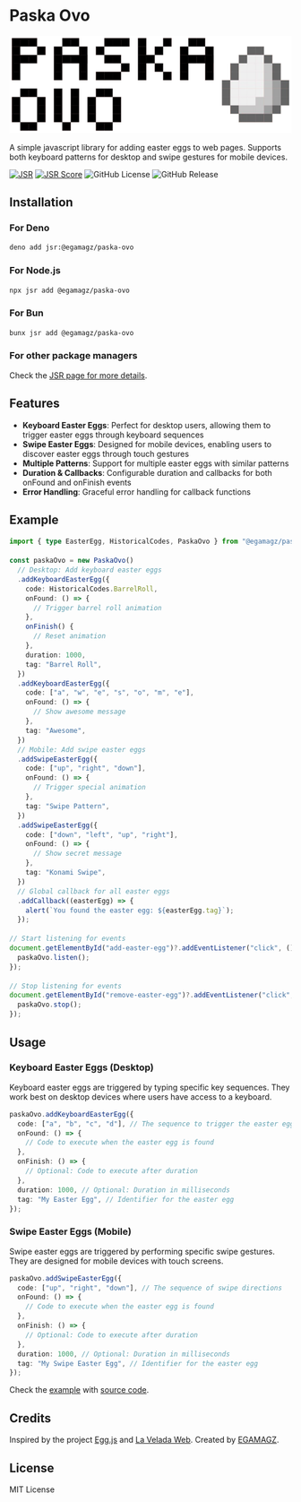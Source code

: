 # Paska Ovo

![Paska](./img/paska-logo.png)

A simple javascript library for adding easter eggs to web pages. Supports both keyboard patterns for desktop and swipe gestures for mobile devices.

[![JSR](https://jsr.io/badges/@egamagz/paska-ovo)](https://jsr.io/@egamagz/paska-ovo)
[![JSR Score](https://jsr.io/badges/@egamagz/paska-ovo/score)](https://jsr.io/@egamagz/paska-ovo/score)
![GitHub License](https://img.shields.io/github/license/egamagz/paska-ovo)
![GitHub Release](https://img.shields.io/github/v/release/egamagz/paska-ovo)

## Installation

### For Deno

```bash
deno add jsr:@egamagz/paska-ovo
```

### For Node.js

```bash
npx jsr add @egamagz/paska-ovo
```

### For Bun

```bash
bunx jsr add @egamagz/paska-ovo
```

### For other package managers

Check the [JSR page for more details](https://jsr.io/@egamagz/paska-ovo).

## Features

- **Keyboard Easter Eggs**: Perfect for desktop users, allowing them to trigger easter eggs through keyboard sequences
- **Swipe Easter Eggs**: Designed for mobile devices, enabling users to discover easter eggs through touch gestures
- **Multiple Patterns**: Support for multiple easter eggs with similar patterns
- **Duration & Callbacks**: Configurable duration and callbacks for both onFound and onFinish events
- **Error Handling**: Graceful error handling for callback functions

## Example

```typescript
import { type EasterEgg, HistoricalCodes, PaskaOvo } from "@egamagz/paska-ovo";

const paskaOvo = new PaskaOvo()
  // Desktop: Add keyboard easter eggs
  .addKeyboardEasterEgg({
    code: HistoricalCodes.BarrelRoll,
    onFound: () => {
      // Trigger barrel roll animation
    },
    onFinish() {
      // Reset animation
    },
    duration: 1000,
    tag: "Barrel Roll",
  })
  .addKeyboardEasterEgg({
    code: ["a", "w", "e", "s", "o", "m", "e"],
    onFound: () => {
      // Show awesome message
    },
    tag: "Awesome",
  })
  // Mobile: Add swipe easter eggs
  .addSwipeEasterEgg({
    code: ["up", "right", "down"],
    onFound: () => {
      // Trigger special animation
    },
    tag: "Swipe Pattern",
  })
  .addSwipeEasterEgg({
    code: ["down", "left", "up", "right"],
    onFound: () => {
      // Show secret message
    },
    tag: "Konami Swipe",
  })
  // Global callback for all easter eggs
  .addCallback((easterEgg) => {
    alert(`You found the easter egg: ${easterEgg.tag}`);
  });

// Start listening for events
document.getElementById("add-easter-egg")?.addEventListener("click", () => {
  paskaOvo.listen();
});

// Stop listening for events
document.getElementById("remove-easter-egg")?.addEventListener("click", () => {
  paskaOvo.stop();
});
```

## Usage

### Keyboard Easter Eggs (Desktop)

Keyboard easter eggs are triggered by typing specific key sequences. They work best on desktop devices where users have access to a keyboard.

```typescript
paskaOvo.addKeyboardEasterEgg({
  code: ["a", "b", "c", "d"], // The sequence to trigger the easter egg
  onFound: () => {
    // Code to execute when the easter egg is found
  },
  onFinish: () => {
    // Optional: Code to execute after duration
  },
  duration: 1000, // Optional: Duration in milliseconds
  tag: "My Easter Egg", // Identifier for the easter egg
});
```

### Swipe Easter Eggs (Mobile)

Swipe easter eggs are triggered by performing specific swipe gestures. They are designed for mobile devices with touch screens.

```typescript
paskaOvo.addSwipeEasterEgg({
  code: ["up", "right", "down"], // The sequence of swipe directions
  onFound: () => {
    // Code to execute when the easter egg is found
  },
  onFinish: () => {
    // Optional: Code to execute after duration
  },
  duration: 1000, // Optional: Duration in milliseconds
  tag: "My Swipe Easter Egg", // Identifier for the easter egg
});
```

Check the [example](https://egamagz.github.io/paska-ovo/) with
[source code](https://github.com/EGAMAGZ/paska-ovo/tree/master/example).

## Credits

Inspired by the project [Egg.js](https://github.com/mikeflynn/egg.js) and
[La Velada Web](https://github.com/midudev/la-velada-web-oficial). Created by
[EGAMAGZ](https://github.com/EGAMAGZ).

## License

MIT License
